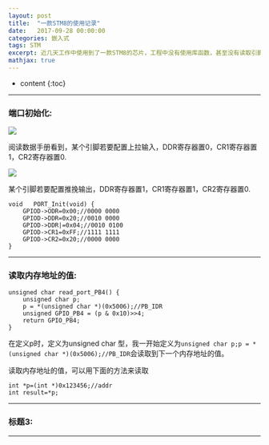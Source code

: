 ```yaml
---
layout: post
title:  "一款STM8的使用记录"
date:   2017-09-28 00:00:00
categories: 嵌入式
tags: STM
excerpt: 近几天工作中使用到了一款STM8的芯片，工程中没有使用库函数，甚至没有读取引脚电平的函数。
mathjax: true
---
```

* content
{:toc}
---



### 端口初始化:

![](http://owlypioka.bkt.clouddn.com/TIM%E6%88%AA%E5%9B%BE20170928161904.png)

阅读数据手册看到，某个引脚若要配置上拉输入，DDR寄存器置0，CR1寄存器置1，CR2寄存器置0.

![](http://owlypioka.bkt.clouddn.com/TIM%E6%88%AA%E5%9B%BE20170928163249.png)

某个引脚若要配置推挽输出，DDR寄存器置1，CR1寄存器置1，CR2寄存器置0.

```
void   PORT_Init(void) {
	GPIOD->ODR=0x00;//0000 0000
	GPIOD->DDR=0x20;//0010 0000
	GPIOD->DDR|=0x04;//0010 0100
	GPIOD->CR1=0xFF;//1111 1111
	GPIOD->CR2=0x20;//0000 0000	
}

```
---

### 读取内存地址的值:

```
unsigned char read_port_PB4() {
	unsigned char p;
	p = *(unsigned char *)(0x5006);//PB_IDR
	unsigned GPIO_PB4 = (p & 0x10)>>4;
	return GPIO_PB4;
}

```
在定义p时，定义为unsigned char 型，我一开始定义为`unsigned char p;p = *(unsigned char *)(0x5006);//PB_IDR`会读取到下一个内存地址的值。

读取内存地址的值，可以用下面的方法来读取
```
int *p=(int *)0x123456;//addr
int result=*p;
```

---

### 标题3:


---
